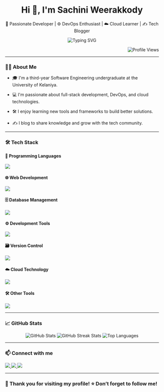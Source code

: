 <!-- Profile Header -->
<h1 align="center">Hi 👋, I'm Sachini Weerakkody</h1>
<p align="center">
  🚀 Passionate Developer | ⚙️ DevOps Enthusiast | ☁️ Cloud Learner | ✍️ Tech Blogger
</p>

<p align="center">
  <img src="https://readme-typing-svg.herokuapp.com?font=Fira+Code&size=18&pause=1000&color=00FEEF&width=435&lines=Welcome+to+my+GitHub!;Always+learning+something+new.;Love+building+cool+things." alt="Typing SVG" />
</p>



<p align="right">
  <img src="https://komarev.com/ghpvc/?username=sachiniuresha&label=Profile%20Views&color=0e75b6&style=flat" alt="Profile Views" />
</p>

---

### 🧑‍💻 About Me


- 🎓 I'm a third-year Software Engineering undergraduate at the University of Kelaniya.

- 💻 I'm passionate about full-stack development, DevOps, and cloud technologies.

- 🛠️ I enjoy learning new tools and frameworks to build better solutions.

- ✍️ I blog to share knowledge and grow with the tech community.
---

### 🛠️ Tech Stack

#### 🧠 Programming Languages
<p align="left">
  <img src="https://skillicons.dev/icons?i=java,js,php,python,cs,c,kotlin" />
</p>

#### 🌐 Web Development
<p align="left">
  <img src="https://skillicons.dev/icons?i=html,css,js,react,nodejs,tailwind,spring,php" />
</p>

#### 🗄️ Database Management
<p align="left">
  <img src="https://skillicons.dev/icons?i=mysql,mongodb,sqlite" />
</p>

#### ⚙️ Development Tools
<p align="left">
  <img src="https://skillicons.dev/icons?i=vscode,intellij,androidstudio,visualstudio,pycharm" />
</p>

#### 🗃️ Version Control
<p align="left">
  <img src="https://skillicons.dev/icons?i=github" />
</p>

#### ☁️ Cloud Technology
<p align="left">
  <img src="https://skillicons.dev/icons?i=aws,azure" />
</p>

#### 🛠️ Other Tools
<p align="left">
  <img src="https://skillicons.dev/icons?i=postman,figma" />
</p>

---

### 📈 GitHub Stats

<!-- GitHub Stats Card with Streak and Top Languages -->
<p align="center">
  <img src="https://github-readme-stats.vercel.app/api?username=sachiniuresha&show_icons=true&theme=radical" alt="GitHub Stats" />
  <img src="https://github-readme-streak-stats.herokuapp.com/?user=sachiniuresha&theme=radical" alt="GitHub Streak Stats" />
  <img src="https://github-readme-stats.vercel.app/api/top-langs/?username=sachiniuresha&layout=compact&theme=radical" alt="Top Languages" />
  
</p>

---

### 📫 Connect with me
<p align="left">
  <a href="https://linkedin.com/in/yourlinkedin" target="_blank">
    <img src="https://skillicons.dev/icons?i=linkedin" />
  </a>
  <a href="mailto:dsuweerakkody19@gmail.com">
    <img src="https://skillicons.dev/icons?i=gmail" />
  </a>
  <a href="https://medium.com/@yourmedium" target="_blank">
    <img src="https://skillicons.dev/icons?i=medium" />
  </a>
</p>

---

### 🙏 Thank you for visiting my profile! ⭐ Don’t forget to follow me!
